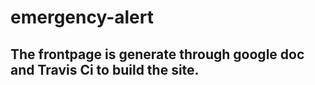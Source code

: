 # emergency-alert

## The frontpage is generate through google doc and Travis Ci to build the site.

